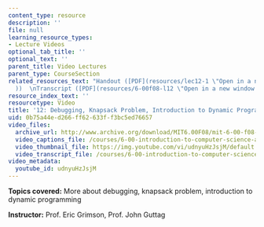 ```yaml
---
content_type: resource
description: ''
file: null
learning_resource_types:
- Lecture Videos
optional_tab_title: ''
optional_text: ''
parent_title: Video Lectures
parent_type: CourseSection
related_resources_text: "Handout ([PDF](resources/lec12-1 \"Open in a new window.\"\
  ))  \nTranscript ([PDF](resources/6-00f08-l12 \"Open in a new window.\"))"
resource_index_text: ''
resourcetype: Video
title: '12: Debugging, Knapsack Problem, Introduction to Dynamic Programming'
uid: 0b75a44e-d266-ff62-633f-f3bc5ed76657
video_files:
  archive_url: http://www.archive.org/download/MIT6.00F08/mit-6-00-f08-lec12_300k.mp4
  video_captions_file: /courses/6-00-introduction-to-computer-science-and-programming-fall-2008/7e51906e7c40566384212f2fba9f5200_udnyuHzJsjM.vtt
  video_thumbnail_file: https://img.youtube.com/vi/udnyuHzJsjM/default.jpg
  video_transcript_file: /courses/6-00-introduction-to-computer-science-and-programming-fall-2008/f01bec355eae87caf01d5d96942e7087_udnyuHzJsjM.pdf
video_metadata:
  youtube_id: udnyuHzJsjM
---
```


**Topics covered:** More about debugging, knapsack problem, introduction to dynamic programming

**Instructor:** Prof. Eric Grimson, Prof. John Guttag